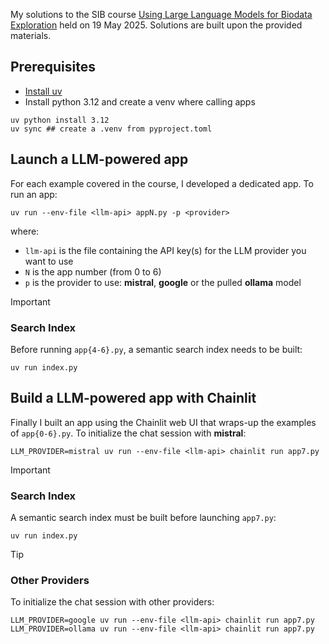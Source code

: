 My solutions to the SIB course [Using Large Language Models for Biodata Exploration](https://github.com/sib-swiss/llm-biodata-training) held on 19 May 2025. Solutions are built upon the provided materials.

## Prerequisites

* [Install uv](https://docs.astral.sh/uv/getting-started/first-steps/)
* Install python 3.12 and create a venv where calling apps

``` {bash}
uv python install 3.12
uv sync ## create a .venv from pyproject.toml
```

## Launch a LLM-powered app

For each example covered in the course, I developed a dedicated app. To
run an app:

``` {bash}
uv run --env-file <llm-api> appN.py -p <provider>
```

where:

- `llm-api` is the file containing the API key(s) for the LLM provider
  you want to use
- `N` is the app number (from 0 to 6)
- `p` is the provider to use: **mistral**, **google** or the pulled
  **ollama** model

> [!IMPORTANT]
>
> ### Search Index
>
> Before running `app{4-6}.py`, a semantic search index needs to be
> built:
>
> ``` {bash}
> uv run index.py
> ```

## Build a LLM-powered app with Chainlit

Finally I built an app using the Chainlit web UI that wraps-up the
examples of `app{0-6}.py`. To initialize the chat session with
**mistral**:

``` {bash}
LLM_PROVIDER=mistral uv run --env-file <llm-api> chainlit run app7.py
```

> [!IMPORTANT]
>
> ### Search Index
>
> A semantic search index must be built before launching `app7.py`:
>
> ``` {bash}
> uv run index.py
> ```

> [!TIP]
>
> ### Other Providers
>
> To initialize the chat session with other providers:
>
> ``` {bash}
> LLM_PROVIDER=google uv run --env-file <llm-api> chainlit run app7.py
> LLM_PROVIDER=ollama uv run --env-file <llm-api> chainlit run app7.py
> ```
